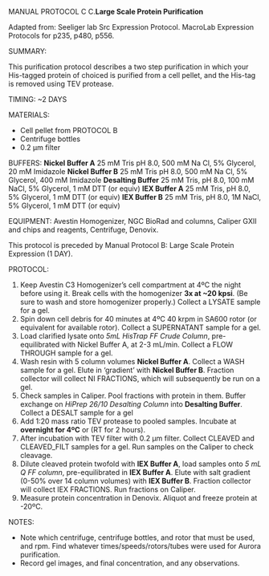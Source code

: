 MANUAL PROTOCOL C
C.**Large Scale Protein Purification**

Adapted from:
Seeliger lab Src Expression Protocol.
MacroLab Expression Protocols for p235, p480, p556.

SUMMARY:

This purification protocol describes a two step purification in which your His-tagged protein of choiced is purified from a cell pellet, and the His-tag is removed using TEV protease.

TIMING: ~2 DAYS

MATERIALS:
- Cell pellet from PROTOCOL B
- Centrifuge bottles
- 0.2 µm filter

BUFFERS:
**Nickel Buffer A**
25 mM Tris pH 8.0, 500 mM Na Cl, 5% Glycerol, 20 mM Imidazole
**Nickel Buffer B**
25 mM Tris pH 8.0, 500 mM Na Cl, 5% Glycerol, 400 mM Imidazole
**Desalting Buffer**
25 mM Tris, pH 8.0, 100 mM NaCl, 5% Glycerol, 1 mM DTT (or equiv)
**IEX Buffer A**
25 mM Tris, pH 8.0, 5% Glycerol, 1 mM DTT (or equiv)
**IEX Buffer B**
25 mM Tris, pH 8.0, 1M NaCl, 5% Glycerol, 1 mM DTT (or equiv)

EQUIPMENT: Avestin Homogenizer, NGC BioRad and columns, Caliper GXII and chips and reagents, Centrifuge, Denovix.

This protocol is preceded by Manual Protocol B: Large Scale Protein Expression (1 DAY).

PROTOCOL:

1.	Keep Avestin C3 Homogenizer’s cell compartment at 4ºC the night before using it. Break cells with the homogenizer **3x at ~20 kpsi**. (Be sure to wash and store homogenizer properly.)  Collect a LYSATE sample for a gel.
2.	Spin down cell debris for 40 minutes at 4ºC 40 krpm in SA600 rotor (or equivalent for available rotor). Collect a SUPERNATANT sample for a gel.
3.	Load clarified lysate onto *5mL HisTrap FF Crude Column*, pre-equilibrated with Nickel Buffer A, at 2-3 mL/min. Collect a FLOW THROUGH sample for a gel.
4.	Wash resin with 5 column volumes **Nickel Buffer A**. Collect a WASH sample for a gel. Elute in ‘gradient’ with **Nickel Buffer B**.  Fraction collector will collect NI FRACTIONS, which will subsequently be run on a gel.
5.	Check samples in Caliper. Pool fractions with protein in them. Buffer exchange on *HiPrep 26/10 Desalting Column* into **Desalting Buffer**. Collect a DESALT sample for a gel
6.	Add 1:20 mass ratio TEV protease to pooled samples. Incubate at **overnight for 4ºC** or (RT for 2 hours).
7.	After incubation with TEV filter with 0.2 µm filter. Collect CLEAVED and CLEAVED_FILT samples for a gel. Run samples on the Caliper to check cleavage.
8.	Dilute cleaved protein twofold with **IEX Buffer A**, load samples onto *5 mL Q FF column*, pre-equilibrated in **IEX Buffer A**. Elute with salt gradient (0-50% over 14 column volumes) with **IEX Buffer B**. Fraction collector will collect IEX FRACTIONS. Run fractions on Caliper.
9.	Measure protein concentration in Denovix. Aliquot and freeze protein at -20ºC. 

NOTES:

- Note which centrifuge, centrifuge bottles, and rotor that must be used, and rpm. Find whatever times/speeds/rotors/tubes were used for Aurora purification.
- Record gel images, and final concentration, and any observations.



